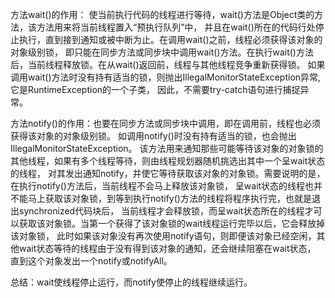 方法wait()的作用：
使当前执行代码的线程进行等待，wait()方法是Object类的方法，该方法用来将当前线程置入“预执行队列”中，
并且在wait()所在的代码行处停止执行，直到接到通知或被中断为止。在调用wait()之前，线程必须获得该对象的对象级别锁，
即只能在同步方法或同步块中调用wait()方法。在执行wait()方法后，当前线程释放锁。在从wait()返回前，线程与其他线程竞争重新获得锁。
如果调用wait()方法时没有持有适当的锁，则抛出IllegalMonitorStateException异常,它是RuntimeException的一个子类，
因此，不需要try-catch语句进行捕捉异常。

方法notify()的作用：也要在同步方法或同步块中调用，即在调用前，线程也必须获得该对象的对象级别锁。
如调用notify()时没有持有适当的锁，也会抛出IllegalMonitorStateException。
该方法用来通知那些可能等待该对象的对象锁的其他线程，如果有多个线程等待，则由线程规划器随机挑选出其中一个呈wait状态的线程，
对其发出通知notify，并使它等待获取该对象的对象锁。需要说明的是，在执行notify()方法后，当前线程不会马上释放该对象锁，
呈wait状态的线程也并不能马上获取该对象锁，到等到执行notify()方法的线程将程序执行完，也就是退出synchronized代码块后，
当前线程才会释放锁，而呈wait状态所在的线程才可以获取该对象锁。当第一个获得了该对象锁的wait线程运行完毕以后，它会释放掉该对象锁，
此时如果该对象没有再次使用notify语句，则即便该对象已经空闲，其他wait状态等待的线程由于没有得到该对象的通知，还会继续阻塞在wait状态，
直到这个对象发出一个notify或notifyAll。

总结：wait使线程停止运行，而notify使停止的线程继续运行。